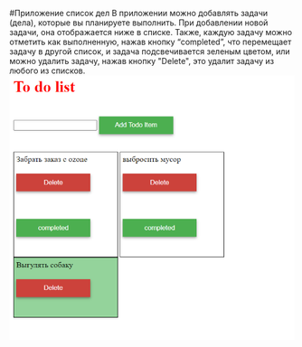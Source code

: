 #Приложение список дел
В приложении можно добавлять задачи (дела), которые вы планируете выполнить. При добавлении новой задачи, она отображается ниже в списке. Также, каждую задачу можно отметить как выполненную, нажав кнопку “completed”, что перемещает задачу в другой список, и задача подсвечивается зеленым цветом, или можно удалить задачу, нажав кнопку "Delete", это удалит задачу из любого из списков.
![картинка](1.png)